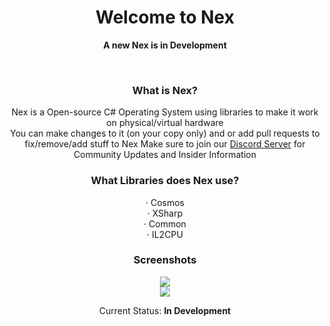<h1 align="center">Welcome to Nex</h1>
<p><center><b>A new Nex is in Development</b></center></p><br>
<h3 align="center">What is Nex?</h3>
<p align="center">Nex is a Open-source C# Operating System using libraries to make it work on physical/virtual hardware<br>
  You can make changes to it (on your copy only) and or add pull requests to fix/remove/add stuff to Nex Make sure to join our <a href="https://discord.gg/bZSsa6ma4w">Discord Server</a> for Community Updates and Insider Information<br>
  </p>
  <h3 align="center">What Libraries does Nex use?</h3>
  <p align="center"> · Cosmos<br> · XSharp<br> · Common<br> · IL2CPU<br>
  <h3 align="center">Screenshots</h3>
  <p align="center">
  <img src="https://user-images.githubusercontent.com/79332140/146628813-181f102a-669d-4b09-9132-deeefbeb4891.png"></img><br>
  <img src="https://media.discordapp.net/attachments/919392845775929385/921810781933305886/unknown.png"></img>
  <p align="center">Current Status: <b>In Development</b></p>

